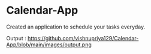# Calendar-App

Created an application to schedule your tasks everyday.

Output :
https://github.com/vishnupriya129/Calendar-App/blob/main/images/output.png

